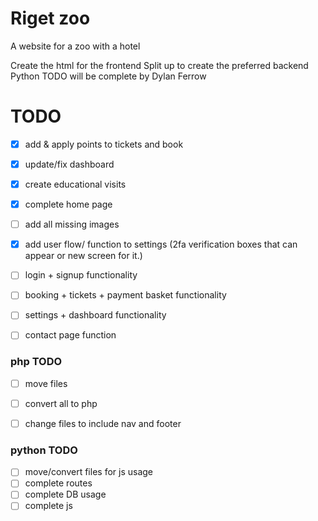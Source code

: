 # Riget zoo 
A website for a zoo with a hotel

Create the html for the frontend 
Split up to create the preferred backend 
Python TODO will be complete by Dylan Ferrow



# TODO
 - [x] add & apply points to tickets and book
 - [x] update/fix dashboard
 - [x] create educational visits 
 - [x] complete home page
 - [ ] add all missing images 
 - [x] add user flow/ function to settings (2fa verification boxes that can appear or new screen for it.)
 - [ ] login + signup functionality 
 - [ ] booking + tickets + payment basket functionality
 - [ ] settings + dashboard functionality
 - [ ] contact page function


### php TODO
 - [ ] move files
 - [ ] convert all to php
 - [ ] change files to include nav and footer 


### python TODO 
 - [ ] move/convert files for js usage 
 - [ ] complete routes 
 - [ ] complete DB usage
 - [ ] complete js

